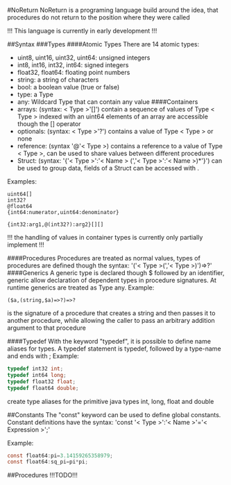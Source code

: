 #NoReturn 
NoReturn is a programing language build around the idea, that 
procedures do not return to the position where they were called

!!! This language is currently in early development !!!

##Syntax
###Types
####Atomic Types
There are 14 atomic types:
- uint8, uint16, uint32, uint64: unsigned integers
- int8, int16, int32, int64: signed integers
- float32, float64: floating point numbers
- string: a string of characters
- bool: a boolean value (true or false)
- type: a Type
- any: Wildcard Type that can contain any value
####Containers
- arrays: (syntax: < Type >'[]') contain a sequence of values of 
Type < Type > indexed with an uint64 
elements of an array are accessible though the [] operator
- optionals: (syntax: < Type >'?') contains a value of Type < Type >
or none
- reference: (syntax '@'< Type >) contains a reference to a value 
of Type < Type >, can be used to share values 
between different procedures
- Struct: (syntax: '{'< Type >':'< Name >
(','< Type >':'< Name >)*'}') can be used to group
data, fields of a Struct can be accessed with .

Examples:
```
uint64[]
int32?
@float64
{int64:numerator,uint64:denominator}

{int32:arg1,@(int32?):arg2}[][]
```

!!! the handling of values in container types 
is currently only partially implement !!!

####Procedures
Procedures are treated as normal values, 
types of procedures are defined though the syntax:
'('< Type >(','< Type >)')=>?'
####Generics
A generic type is declared though $ followed by an 
identifier, generic allow declaration of dependent types 
in procedure signatures. At runtime generics are treated as
Type any.
Example:

```
($a,(string,$a)=>?)=>?
```
is the signature of a procedure that creates a string 
and then passes it to another procedure, while 
allowing the caller to pass an arbitrary addition argument
to that procedure

####Typedef
With the keyword "typedef", it is possible to define 
name aliases for types. 
A typedef statement is typedef, followed by a type-name 
and ends with ;
Example:
```C
typedef int32 int;
typedef int64 long;
typedef float32 float;
typedef float64 double;
```
create type aliases for the primitive java types
int, long, float and double

##Constants
The "const" keyword can be used to define global constants.
Constant definitions have the syntax:
'const '< Type >':'< Name >'='< Expression >';'

Example:
```C
const float64:pi=3.14159265358979;
const float64:sq_pi=pi*pi;
```
##Procedures
!!!TODO!!!